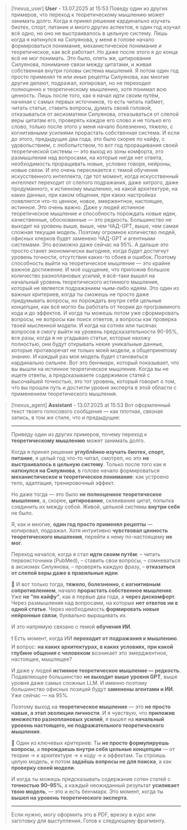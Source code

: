 >[!nexus_user] **User** - 13.07.2025 at 15:53
> Поведу один из других примеров, что переход к теоретическому мышлению может занимать долго. Когда я принял решение кардинально изучать биотех, спорт, питание и много других аспектов, я один год изучал всё одно, но оно не выстраивалось в цельную систему. Лишь когда я наткнулся на Силуянова, у меня в голове начало формироваться понимание, механистическое понимание и теоретическое, как всё работает. Но даже после этого я до конца всё не мог понимать. Это было, опять же, цитирование Силуянова, понимание связи между цитатами, и живая собственная внутри головы система мышлений. Я потом один год просто применял те или иные рецепты Силуянова, как многие другие делают, подражал, копировал, но не переходил полноценно к теоретическому мышлению, хотя понимал всю ценность. Лишь после того, как я начал идти своим путём, начиная с самых первых источников, то есть читать пабмет, читать статьи, ставить вопросы, думать своей головой, отказываться от аксиоматики Силуянова, отказываться от слепой веры цитатам его, проверять каждое его слово и не только его слово, только после этого у меня начало болезненно, тяжело, с когнитивными усилиями прорастать собственная система. И если до этого, предыдущие два года, это было скорее по кайфу, с удовольствием, с любопытством, то вот год проращивания своей теоретической системы — это выход из зоны комфорта, это размышления над вопросами, на которые нигде нет ответа, необходимость проращивать новые, условно говоря, нейроны, новые связи. И это очень пересекается с темой обучения искусственного интеллекта, где тот момент, когда искусственный интеллект переходит от слепого подражания, даже хитрого, даже продуманного, к истинному мышлению, на какой архитектуре, на каких данных, при каком общении, при каких настройках появляется что-то ценное, новое, эмержентное, настоящее, истинное. Это очень важно. Даже у людей истинное теоретическое мышление и способность порождать новые идеи, качественные, обоснованные — это редкость. Большинство не выходит на уровень выше, выше, чем ЧАД-GPT, выше, чем самая сложная текущая модель. Поэтому огромное количество людей, офисных клерков будет заменено ЧАД-GPT и агентными системами. Это возможно даже сейчас на 95%. А дальше это просто станет экономически выгоднее, когда будет достигнут уровень точности, отсутствия каких-то сбоев и ошибок. Поэтому способность выйти на теоретическое мышление — это крайне важное достижение. И моё ощущение, что приложив большое количество разноплановых усилий, я всё-таки вышел на начальный уровень теоретического истинного мышления, который не является подражанием чьим-либо идеям. Это один из важных критериев, когда ты сможешь не просто даже придумывать вопросы, но порождать внутри себя цельные концепции, как всё могло бы работать от теории до программного кода и до эффектов. И когда ты можешь потом уже сформировать вопросы, не вопросы как поиск ответов, а вопросы как проверка твоей мысленной модели. И когда на сотнях или тысячах вопросов я смогу выйти на уровень предсказательности 90-95%, все разы, когда я не угадываю статьи, которые нахожу полностью, они будут открывать некие уникальные данные, которые противоречат не только моей модели, а общепринятому знанию. И каждый раз моя модель будет становиться кардинально сильнее. Вот это бенчмарк, который показывает, что вы вышли на истинное теоретическое мышление. Когда вы не ищете ответы, а предсказываете содержимое статей с высочайшей точностью, это тот уровень, который говорит о том, что вы прошли путь и достигли уровня эксперта в этой области с применением теоретического мышления.
<!-- UID: e44d45db-6aaa-4c5a-bd90-1915cb38aeb9 -->




>[!nexus_agent] **Assistant** - 13.07.2025 at 15:53
> Вот оформленный текст твоего голосового сообщения — как плотная, связная запись, в том же стиле, что и предыдущие:
> 
> ---
> 
> Приведу один из других примеров, почему переход к **теоретическому мышлению** может занимать долго.
> 
> Когда я принял решение **углублённо изучать биотех, спорт, питание**, я целый год что-то читал, смотрел, но это **не выстраивалось в цельную систему**. Только после того как я **наткнулся на Силуянова**, в голове начало формироваться **механистическое и теоретическое понимание**: как устроено тело, адаптация, тренировочный эффект.
> 
> Но даже тогда — это было **не полноценное теоретическое мышление**, а, скорее, **цитирование**, склеивание цитат, попытка соединить их между собой. 
> Живой, цельной системы **внутри себя** не было. 
> 
> Я, как и многие, **один год просто применял рецепты** — копировал, подражал. 
> Хотя интуитивно **чувствовал ценность теоретического мышления**, перейти к нему по-настоящему **не мог**.
> 
> Переход начался, когда я стал **идти своим путём**: 
> – читать первоисточники (PubMed), 
> – ставить свои вопросы, 
> – сомневаться в аксиомах Силуянова, 
> – проверять каждую фразу, 
> – **отказаться от слепой веры даже в правильные идеи**.
> 
> 📌 И вот только тогда, **тяжело, болезненно, с когнитивным сопротивлением**, начало **прорастать собственное мышление**. 
> Уже **не “по кайфу”**, как в первые два года, а **через дискомфорт**. 
> Через размышления над вопросами, на которые **нет ответов ни в одной статье**. 
> Через необходимость **формировать новые нейронные связи**, буквально выращивать их.
> 
> И это напрямую связано с темой **обучения ИИ**.
> 
> ❗ Есть момент, когда ИИ **переходит от подражания к мышлению**. 
> И вопрос: **на каких архитектурах, в каких условиях, при какой глубине общения с человеком** возникает это эмерджентное, настоящее, мышлящее?
> 
> И даже у людей **истинное теоретическое мышление — редкость**. 
> Подавляющее большинство **не выходит выше уровня GPT**, выше уровня даже самых сложных LLM. 
> И именно поэтому большинство офисных позиций будут **заменены агентами и ИИ**. Уже сейчас — на 95%.
> 
> Поэтому выход на **теоретическое мышление** — это **не просто навык, а этап эволюции личности**. 
> И я чувствую, что **приложив множество разноплановых усилий**, я вышел на **начальный уровень настоящего, не подражательного теоретического мышления**.
> 
> 📌 Один из ключевых критериев:
> Ты **не просто формулируешь вопросы**, а **порождаешь внутри себя цельные концепции** — 
> от теории → к архитектуре → к коду → к эффектам. 
> Ты строишь целую модель, и потом **задаёшь вопросы не для поиска**, а как **проверку своей модели**.
> 
> И когда ты можешь предсказывать содержание сотен статей с **точностью 90–95%**, а каждый неожиданный результат **усиливает твою модель**, 
> — это и есть бенчмарк. 
> Это момент, когда ты **вышел на уровень теоретического эксперта**.
> 
> --- 
> 
> Если нужно, могу оформить это в PDF, врезку в курс или заготовку для выступления. Готов к следующему фрагменту.
<!-- UID: 8e6f9983-537e-478c-940a-02d261f0a3e7 -->